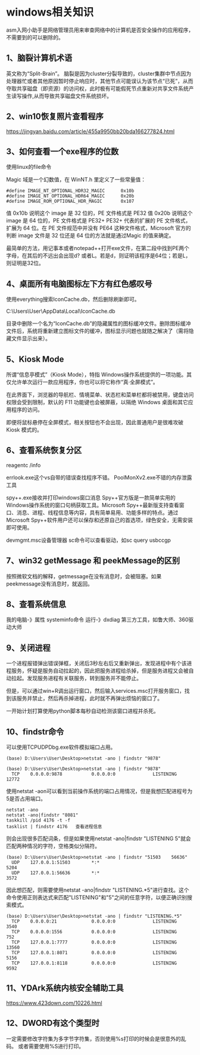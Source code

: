 # windows相关知识
asm入网小助手是网络管理员用来审查网络中的计算机是否安全操作的应用程序，不需要到的可以删除的。

## 1、脑裂计算机术语
英文称为“Split-Brain”。
脑裂是因为cluster分裂导致的，cluster集群中节点因为处理器忙或者其他原因暂时停止响应时，其他节点可能误认为该节点“已死”，从而夺取共享磁盘（即资源）的访问权，此时极有可能假死节点重新对共享文件系统产生读写操作,从而导致共享磁盘文件系统损坏。

## 2、win10恢复照片查看程序
https://jingyan.baidu.com/article/455a9950bb20bda166277824.html

## 3、如何查看一个exe程序的位数
使用linux的file命令

Magic 域是一个幻数值，在 WinNT.h 里定义了一些常量值：
```
#define IMAGE_NT_OPTIONAL_HDR32_MAGIC      0x10b
#define IMAGE_NT_OPTIONAL_HDR64_MAGIC      0x20b
#define IMAGE_ROM_OPTIONAL_HDR_MAGIC       0x107
```
值 0x10b 说明这个 image 是 32 位的，PE 文件格式是 PE32
值 0x20b 说明这个 image 是 64 位的，PE 文件格式是 PE32+
PE32+ 代表的扩展的 PE 文件格式，扩展为 64 位。在 PE 文件规范中并没有 PE64 这种文件格式，Microsoft 官方的判断 image 文件是 32 位还是 64 位的方法就是通过Magic 的值来确定。

最简单的方法，用记事本或者notepad++打开exe文件，在第二段中找到PE两个字母，在其后的不远出会出现d? 或者L。若是d，则证明该程序是64位；若是L，则证明是32位。

## 4、桌面所有电脑图标左下方有红色感叹号
使用everything搜索IconCache.db，然后删除刷新即可。

C:\Users\User\AppData\Local\IconCache.db

目录中删除一个名为“IconCache.db”的隐藏属性的图标缓冲文件。删除图标缓冲文件后，系统将重新建立图标文件的缓冲，图标显示问题也就随之解决了（需将隐藏文件显示出来）。

## 5、Kiosk Mode
所谓“信息亭模式”（Kiosk Mode），特指 Windows操作系统提供的一项功能。其仅允许单次运行一款应用程序，你也可以将它称作“真·全屏模式”。

在此界面下，浏览器的导航栏、情境菜单、状态栏和菜单栏都将被禁用，键盘访问权限会受到限制，默认的 F11 功能键也会被屏蔽，以隔绝 Windows 桌面和其它应用程序的访问。

即便将鼠标悬停在全屏模式，相关按钮也不会出现，因此普通用户是很难攻破 Kiosk 模式的。

## 6、查看系统恢复分区
reagentc /info

errlook.exe这个vs自带的错误查找程序不错。
PoolMonXv2.exe不错的内存泄露工具

spy++.exe接收并打印windows窗口消息
Spy++官方版是一款简单实用的Windows操作系统的窗口句柄获取工具。Microsoft Spy++最新版支持查看窗口、消息、进程、线程信息等内容，具有简单易用、功能多样的特点。通过Microsoft Spy++软件用户还可以保存和还原自己的首选项，绿色安全，无需安装即可使用。

devmgmt.msc设备管理器
sc命令可以查看驱动，如sc query usbccgp

## 7、win32 getMessage 和 peekMessage的区别
按照微软文档的解释，getmessage在没有消息时，会被阻塞。如果peekmessage没有消息时，就返回。

## 8、查看系统信息
我的电脑-》属性
systeminfo命令
运行-》dxdiag
第三方工具，如鲁大师、360驱动大师

## 9、关闭进程
一个进程报错弹出错误弹框，关闭后3秒左右后又重新弹出，发现进程中有个该进程服务，怀疑是服务自动拉起的，因此把服务进程给杀掉，但是服务进程又会被自动拉起。发现服务进程有关联服务，转到服务并不能停止。

但是，可以通过win+R调出运行窗口，然后输入services.msc打开服务窗口，找到该服务并禁止，然后再杀掉进程，此时就不再弹出烦恼的窗口了。

一开始计划打算使用python脚本每秒自动检测该窗口进程并杀死。

## 10、findstr命令
可以使用TCPUDPDbg.exe软件模拟端口占用。
```
(base) D:\Users\User\Desktop>netstat -ano | findstr "9878"

(base) D:\Users\User\Desktop>netstat -ano | findstr "9878"
  TCP    0.0.0.0:9878           0.0.0.0:0              LISTENING       12772
```

使用netstat -aon可以看到当前操作系统的端口占用情况，但是我想匹配进程号为5是否占用端口。
```
netstat -ano  
netstat -ano|findstr "8081" 
taskkill /pid 4176 -t -f 
tasklist | findstr 4176   查看进程信息
```
则会出现很多匹配词条，但是如果使用netstat -ano|findstr "LISTENING       5"就会匹配两种情况的字符，空格类似分隔符。
```
(base) D:\Users\User\Desktop>netstat -ano | findstr "51503    56636"
  UDP    127.0.0.1:51503        *:*                                    5204
  UDP    127.0.0.1:56636        *:*                                    3572
```

因此想匹配，则需要使用netstat -ano|findstr "LISTENING.*5"进行查找。这个命令使用正则表达式来匹配"LISTENING"和"5"之间的任意字符，以便正确识别搜索模式。
```
(base) D:\Users\User\Desktop>netstat -ano | findstr "LISTENING.*5"
  TCP    0.0.0.0:21             0.0.0.0:0              LISTENING       3540
  TCP    0.0.0.0:1556           0.0.0.0:0              LISTENING       752
  TCP    127.0.0.1:7777         0.0.0.0:0              LISTENING       13560
  TCP    127.0.0.1:8071         0.0.0.0:0              LISTENING       5156
  TCP    127.0.0.1:8118         0.0.0.0:0              LISTENING       9592
```

## 11、YDArk系统内核安全辅助工具
https://www.423down.com/10226.html

## 12、DWORD有这个类型时
一定需要修改字符集为多字节字符集，否则使用%s打印的时候会是很意外的乱码。
或者需要使用%S进行打印。